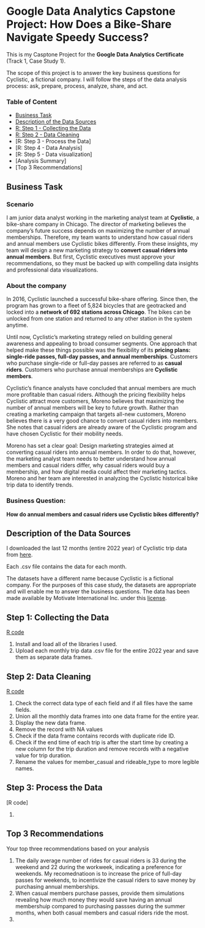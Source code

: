 # Google Data Analytics Capstone Project: How Does a Bike-Share Navigate Speedy Success?

This is my Casptone Project for the **Google Data Analytics Certificate** (Track 1, Case Study 1).

The scope of this project is to answer the key business questions for Cyclistic, a fictional company. I will follow the steps of the data analysis process: ask, prepare, process, analyze, share, and act.

### Table of Content
-   [Business Task](#business-task)
-   [Description of the Data Sources](#description-of-the-data-sources)
-   [R: Step 1 - Collecting the Data](#collecting-the-data)
-   [R: Step 2 - Data Cleaning](#collecting-the-data)
-   [R: Step 3 - Process the Data]
-   [R: Step 4 - Data Analysis]
-   [R: Step 5 - Data visualization]
-   [Analysis Summary]
-   [Top 3 Recommendations]

## Business Task
### Scenario

I am junior data analyst working in the marketing analyst team at **Cyclistic**, a bike-share company in Chicago. The director of marketing believes the company’s future success depends on maximizing the number of annual memberships. Therefore, my team wants to understand how casual riders and annual members use Cyclistic bikes differently. From these insights, my team will design a new marketing strategy to **convert casual riders into annual members**. But first, Cyclistic executives must approve your recommendations, so they must be backed up with compelling data insights and professional data visualizations.

### About the company
In 2016, Cyclistic launched a successful bike-share offering. Since then, the program has grown to a fleet of 5,824 bicycles that are geotracked and locked into a **network of 692 stations across Chicago**. The bikes can be unlocked from one station and returned to any other station in the system anytime.

Until now, Cyclistic’s marketing strategy relied on building general awareness and appealing to broad consumer segments. One approach that helped make these things possible was the flexibility of its **pricing plans: single-ride passes, full-day passes, and annual memberships**. Customers who purchase single-ride or full-day passes are referred to as **casual riders**. Customers who purchase annual memberships are **Cyclistic members**.

Cyclistic’s finance analysts have concluded that annual members are much more profitable than casual riders. Although the pricing flexibility helps Cyclistic attract more customers, Moreno believes that maximizing the number of annual members will be key to future growth. Rather than creating a marketing campaign that targets all-new customers, Moreno believes there is a very good chance to convert casual riders into members. She notes that casual riders are already aware of the Cyclistic program and have chosen Cyclistic for their mobility needs.

Moreno has set a clear goal: Design marketing strategies aimed at converting casual riders into annual members. In order to do that, however, the marketing analyst team needs to better understand how annual members and casual riders differ, why casual riders would buy a membership, and how digital media could affect their marketing tactics. Moreno and her team are interested in analyzing the Cyclistic historical bike trip data to identify trends.

### Business Question:
**How do annual members and casual riders use Cyclistic bikes differently?**


## Description of the Data Sources
I downloaded the last 12 months (entire 2022 year) of Cyclistic trip data from [here](https://divvy-tripdata.s3.amazonaws.com/index.html).

Each .csv file contains the data for each month.

The datasets have a different name because Cyclistic is a fictional company. For the purposes of this case study,
the datasets are appropriate and will enable me to answer the business questions. The data has been made available by
Motivate International Inc. under this [license](https://ride.divvybikes.com/data-license-agreement).

## Step 1: Collecting the Data
[R code](https://github.com/alin-mihalcea/google-data-analytics-capstone-project/blob/main/01_Collect_Data.R)
1. Install and load all of the libraries I used.
2. Upload each monthly trip data .csv file for the entire 2022 year and save them as separate data frames.

## Step 2: Data Cleaning
[R code](https://github.com/alin-mihalcea/google-data-analytics-capstone-project/blob/main/02_Clean_Data.R)
1. Check the correct data type of each field and if all files have the same fields.
2. Union all the monthly data frames into one data frame for the entire year.
3. Display the new data frame.
4. Remove the record with NA values
5. Check if the data frame contains records with duplicate ride ID.
6. Check if the end time of each trip is after the start time by creating a new column for the trip duration and remove records with a negative value for trip duration.
7. Rename the values for member_casual and rideable_type to more legible names. 

## Step 3: Process the Data

[R code]

1.


## Top 3 Recommendations
Your top three recommendations based on your analysis

1. The daily average number of rides for casual riders is 33 during the weekend and 22 during the workweek, indicating a preference for weekends. My recomednatioon is to increase the price of full-day passes for weekends, to incentivize the casual riders to save money by purchasing annual memberships.
2. When casual members purchase passes, provide them simulations revealing how much money they would save having an annual membershuip compared to purchasing passses during the summer months, when both casual members and casual riders ride the most.
3.

